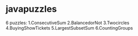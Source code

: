 # javapuzzles
6 puzzles:
1.ConsecutiveSum
2.BalancedorNot
3.Twocircles
4.BuyingShowTickets
5.LargestSubsetSum
6.CountingGroups
